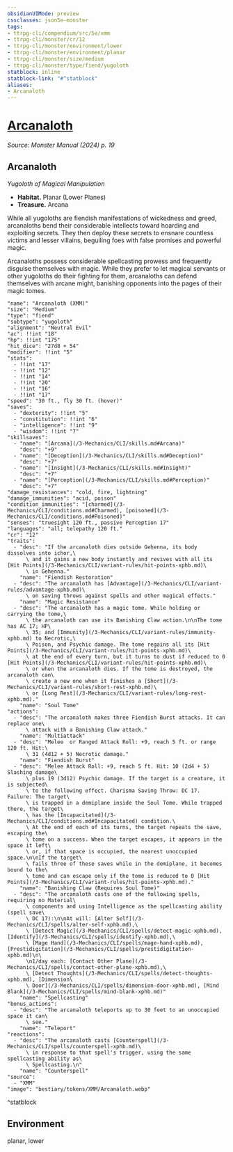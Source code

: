 ```yaml
---
obsidianUIMode: preview
cssclasses: json5e-monster
tags:
- ttrpg-cli/compendium/src/5e/xmm
- ttrpg-cli/monster/cr/12
- ttrpg-cli/monster/environment/lower
- ttrpg-cli/monster/environment/planar
- ttrpg-cli/monster/size/medium
- ttrpg-cli/monster/type/fiend/yugoloth
statblock: inline
statblock-link: "#^statblock"
aliases:
- Arcanaloth
---
```

# [Arcanaloth](3-Mechanics\CLI\bestiary\fiend/arcanaloth-xmm.md)
*Source: Monster Manual (2024) p. 19*  

## Arcanaloth

*Yugoloth of Magical Manipulation*

- **Habitat.** Planar (Lower Planes)  
- **Treasure.** Arcana  

While all yugoloths are fiendish manifestations of wickedness and greed, arcanaloths bend their considerable intellects toward hoarding and exploiting secrets. They then deploy these secrets to ensnare countless victims and lesser villains, beguiling foes with false promises and powerful magic.

Arcanaloths possess considerable spellcasting prowess and frequently disguise themselves with magic. While they prefer to let magical servants or other yugoloths do their fighting for them, arcanaloths can defend themselves with arcane might, banishing opponents into the pages of their magic tomes.

```statblock
"name": "Arcanaloth (XMM)"
"size": "Medium"
"type": "fiend"
"subtype": "yugoloth"
"alignment": "Neutral Evil"
"ac": !!int "18"
"hp": !!int "175"
"hit_dice": "27d8 + 54"
"modifier": !!int "5"
"stats":
  - !!int "17"
  - !!int "12"
  - !!int "14"
  - !!int "20"
  - !!int "16"
  - !!int "17"
"speed": "30 ft., fly 30 ft. (hover)"
"saves":
  - "dexterity": !!int "5"
  - "constitution": !!int "6"
  - "intelligence": !!int "9"
  - "wisdom": !!int "7"
"skillsaves":
  - "name": "[Arcana](/3-Mechanics/CLI/skills.md#Arcana)"
    "desc": "+9"
  - "name": "[Deception](/3-Mechanics/CLI/skills.md#Deception)"
    "desc": "+7"
  - "name": "[Insight](/3-Mechanics/CLI/skills.md#Insight)"
    "desc": "+7"
  - "name": "[Perception](/3-Mechanics/CLI/skills.md#Perception)"
    "desc": "+7"
"damage_resistances": "cold, fire, lightning"
"damage_immunities": "acid, poison"
"condition_immunities": "[charmed](/3-Mechanics/CLI/conditions.md#Charmed), [poisoned](/3-Mechanics/CLI/conditions.md#Poisoned)"
"senses": "truesight 120 ft., passive Perception 17"
"languages": "all; telepathy 120 ft."
"cr": "12"
"traits":
  - "desc": "If the arcanaloth dies outside Gehenna, its body dissolves into ichor,\
      \ and it gains a new body instantly and revives with all its [Hit Points](/3-Mechanics/CLI/variant-rules/hit-points-xphb.md)\
      \ in Gehenna."
    "name": "Fiendish Restoration"
  - "desc": "The arcanaloth has [Advantage](/3-Mechanics/CLI/variant-rules/advantage-xphb.md)\
      \ on saving throws against spells and other magical effects."
    "name": "Magic Resistance"
  - "desc": "The arcanaloth has a magic tome. While holding or carrying the tome,\
      \ the arcanaloth can use its Banishing Claw action.\n\nThe tome has AC 17; HP\
      \ 35; and [Immunity](/3-Mechanics/CLI/variant-rules/immunity-xphb.md) to Necrotic,\
      \ Poison, and Psychic damage. The tome regains all its [Hit Points](/3-Mechanics/CLI/variant-rules/hit-points-xphb.md)\
      \ at the end of every turn, but it turns to dust if reduced to 0 [Hit Points](/3-Mechanics/CLI/variant-rules/hit-points-xphb.md)\
      \ or when the arcanaloth dies. If the tome is destroyed, the arcanaloth can\
      \ create a new one when it finishes a [Short](/3-Mechanics/CLI/variant-rules/short-rest-xphb.md)\
      \ or [Long Rest](/3-Mechanics/CLI/variant-rules/long-rest-xphb.md)."
    "name": "Soul Tome"
"actions":
  - "desc": "The arcanaloth makes three Fiendish Burst attacks. It can replace one\
      \ attack with a Banishing Claw attack."
    "name": "Multiattack"
  - "desc": "Melee  or Ranged Attack Roll: +9, reach 5 ft. or range 120 ft. Hit:\
      \ 31 (4d12 + 5) Necrotic damage."
    "name": "Fiendish Burst"
  - "desc": "Melee Attack Roll: +9, reach 5 ft. Hit: 10 (2d4 + 5) Slashing damage\
      \ plus 19 (3d12) Psychic damage. If the target is a creature, it is subjected\
      \ to the following effect. Charisma Saving Throw: DC 17. Failure: The target\
      \ is trapped in a demiplane inside the Soul Tome. While trapped there, the target\
      \ has the [Incapacitated](/3-Mechanics/CLI/conditions.md#Incapacitated) condition.\
      \ At the end of each of its turns, the target repeats the save, escaping the\
      \ tome on a success. When the target escapes, it appears in the space it left\
      \ or, if that space is occupied, the nearest unoccupied space.\n\nIf the target\
      \ fails three of these saves while in the demiplane, it becomes bound to the\
      \ tome and can escape only if the tome is reduced to 0 [Hit Points](/3-Mechanics/CLI/variant-rules/hit-points-xphb.md)."
    "name": "Banishing Claw (Requires Soul Tome)"
  - "desc": "The arcanaloth casts one of the following spells, requiring no Material\
      \ components and using Intelligence as the spellcasting ability (spell save\
      \ DC 17):\n\nAt will: [Alter Self](/3-Mechanics/CLI/spells/alter-self-xphb.md),\
      \ [Detect Magic](/3-Mechanics/CLI/spells/detect-magic-xphb.md), [Identify](/3-Mechanics/CLI/spells/identify-xphb.md),\
      \ [Mage Hand](/3-Mechanics/CLI/spells/mage-hand-xphb.md), [Prestidigitation](/3-Mechanics/CLI/spells/prestidigitation-xphb.md)\n\
      \n1/day each: [Contact Other Plane](/3-Mechanics/CLI/spells/contact-other-plane-xphb.md),\
      \ [Detect Thoughts](/3-Mechanics/CLI/spells/detect-thoughts-xphb.md), [Dimension\
      \ Door](/3-Mechanics/CLI/spells/dimension-door-xphb.md), [Mind Blank](/3-Mechanics/CLI/spells/mind-blank-xphb.md)"
    "name": "Spellcasting"
"bonus_actions":
  - "desc": "The arcanaloth teleports up to 30 feet to an unoccupied space it can\
      \ see."
    "name": "Teleport"
"reactions":
  - "desc": "The arcanaloth casts [Counterspell](/3-Mechanics/CLI/spells/counterspell-xphb.md)\
      \ in response to that spell's trigger, using the same spellcasting ability as\
      \ Spellcasting.\n"
    "name": "Counterspell"
"source":
  - "XMM"
"image": "bestiary/tokens/XMM/Arcanaloth.webp"
```
^statblock

## Environment

planar, lower